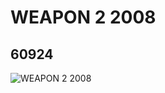 # WEAPON 2 2008
## 60924
![WEAPON 2 2008](https://lc-www-live-s.legocdn.com/media/bricks/5/2/4518500.jpg)